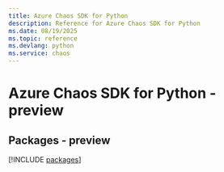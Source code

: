 ```yaml
---
title: Azure Chaos SDK for Python
description: Reference for Azure Chaos SDK for Python
ms.date: 08/19/2025
ms.topic: reference
ms.devlang: python
ms.service: chaos
---
```

# Azure Chaos SDK for Python - preview
## Packages - preview
[!INCLUDE [packages](chaos-index.md)]